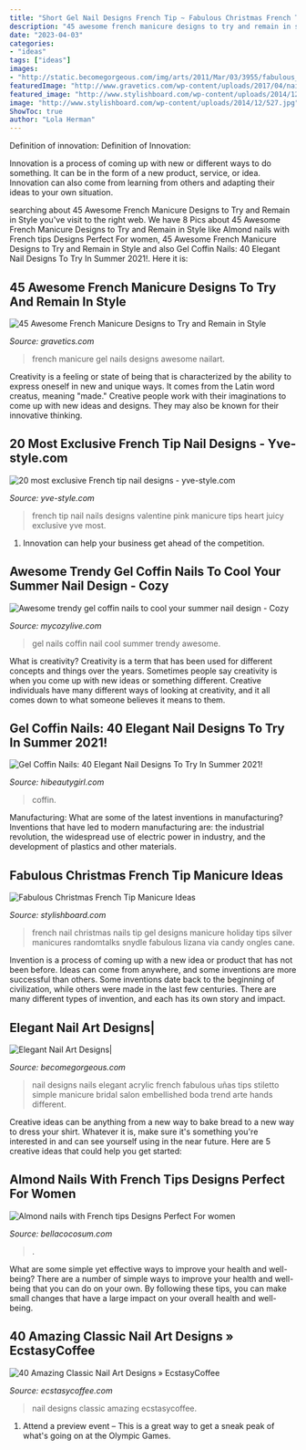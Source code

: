 ```yaml
---
title: "Short Gel Nail Designs French Tip ~ Fabulous Christmas French Tip Manicure Ideas"
description: "45 awesome french manicure designs to try and remain in style"
date: "2023-04-03"
categories:
- "ideas"
tags: ["ideas"]
images:
- "http://static.becomegorgeous.com/img/arts/2011/Mar/03/3955/fabulous_french_twist_nails.jpg"
featuredImage: "http://www.gravetics.com/wp-content/uploads/2017/04/nails-nailart-naildesign-frenchmanicure-gel.jpg"
featured_image: "http://www.stylishboard.com/wp-content/uploads/2014/12/527.jpg"
image: "http://www.stylishboard.com/wp-content/uploads/2014/12/527.jpg"
ShowToc: true
author: "Lola Herman"
---
```



Definition of innovation:
Definition of Innovation: 

Innovation is a process of coming up with new or different ways to do something. It can be in the form of a new product, service, or idea. Innovation can also come from learning from others and adapting their ideas to your own situation.

	

		
searching about 45 Awesome French Manicure Designs to Try and Remain in Style you've visit to the right web. We have 8 Pics about 45 Awesome French Manicure Designs to Try and Remain in Style like Almond nails with French tips Designs Perfect For women, 45 Awesome French Manicure Designs to Try and Remain in Style and also Gel Coffin Nails: 40 Elegant Nail Designs To Try In Summer 2021!. Here it is:
		
    
## 45 Awesome French Manicure Designs To Try And Remain In Style

<img loading=lazy src="http://www.gravetics.com/wp-content/uploads/2017/04/nails-nailart-naildesign-frenchmanicure-gel.jpg" onerror="this.onerror=null;this.src='https://tse1.mm.bing.net/th?id=OIP.wdEGR1WUYaDjYHOOmgy8bAHaHa&amp;pid=15.1';" alt="45 Awesome French Manicure Designs to Try and Remain in Style">

_Source: gravetics.com_

>french manicure gel nails designs awesome nailart. 

	

Creativity is a feeling or state of being that is characterized by the ability to express oneself in new and unique ways. It comes from the Latin word creatus, meaning "made." Creative people work with their imaginations to come up with new ideas and designs. They may also be known for their innovative thinking.

    
## 20 Most Exclusive French Tip Nail Designs - Yve-style.com

<img loading=lazy src="http://yve-style.com/wp-content/uploads/2014/11/french-tip-nail-art.jpg" onerror="this.onerror=null;this.src='https://tse3.mm.bing.net/th?id=OIP.r6NbnKo34CejhB8uwA6CRgHaJ3&amp;pid=15.1';" alt="20 most exclusive French tip nail designs - yve-style.com">

_Source: yve-style.com_

>french tip nail nails designs valentine pink manicure tips heart juicy exclusive yve most. 

	

1. Innovation can help your business get ahead of the competition.

    
## Awesome Trendy Gel Coffin Nails To Cool Your Summer Nail Design - Cozy

<img loading=lazy src="https://mycozylive.com/wp-content/uploads/2020/08/gel-coffin-13.jpg" onerror="this.onerror=null;this.src='https://tse3.mm.bing.net/th?id=OIP.rloPRXHx1x2HieQ7sZ3hdQHaJO&amp;pid=15.1';" alt="Awesome trendy gel coffin nails to cool your summer nail design - Cozy">

_Source: mycozylive.com_

>gel nails coffin nail cool summer trendy awesome. 

	

What is creativity?
Creativity is a term that has been used for different concepts and things over the years. Sometimes people say creativity is when you come up with new ideas or something different. Creative individuals have many different ways of looking at creativity, and it all comes down to what someone believes it means to them.

    
## Gel Coffin Nails: 40 Elegant Nail Designs To Try In Summer 2021!

<img loading=lazy src="https://hibeautygirl.com/wp-content/uploads/2021/05/40-10.jpg" onerror="this.onerror=null;this.src='https://tse2.mm.bing.net/th?id=OIP.kZSxkYaU8r3U7nV14S3KJQHaLH&amp;pid=15.1';" alt="Gel Coffin Nails: 40 Elegant Nail Designs To Try In Summer 2021!">

_Source: hibeautygirl.com_

>coffin. 

	

Manufacturing: What are some of the latest inventions in manufacturing?
Inventions that have led to modern manufacturing are: the industrial revolution, the widespread use of electric power in industry, and the development of plastics and other materials.

    
## Fabulous Christmas French Tip Manicure Ideas

<img loading=lazy src="http://www.stylishboard.com/wp-content/uploads/2014/12/527.jpg" onerror="this.onerror=null;this.src='https://tse2.mm.bing.net/th?id=OIP.CYCpcEdV1_hyzDDm8Gy4ZAHaGe&amp;pid=15.1';" alt="Fabulous Christmas French Tip Manicure Ideas">

_Source: stylishboard.com_

>french nail christmas nails tip gel designs manicure holiday tips silver manicures randomtalks snydle fabulous lizana via candy ongles cane. 

	

Invention is a process of coming up with a new idea or product that has not been before. Ideas can come from anywhere, and some inventions are more successful than others. Some inventions date back to the beginning of civilization, while others were made in the last few centuries. There are many different types of invention, and each has its own story and impact.

    
## Elegant Nail Art Designs|

<img loading=lazy src="http://static.becomegorgeous.com/img/arts/2011/Mar/03/3955/fabulous_french_twist_nails.jpg" onerror="this.onerror=null;this.src='https://tse3.mm.bing.net/th?id=OIP.tdFvcDOvUVWQhp_ma2fhIAHaJ4&amp;pid=15.1';" alt="Elegant Nail Art Designs|">

_Source: becomegorgeous.com_

>nail designs nails elegant acrylic french fabulous uñas tips stiletto simple manicure bridal salon embellished boda trend arte hands different. 

	

Creative ideas can be anything from a new way to bake bread to a new way to dress your shirt. Whatever it is, make sure it's something you're interested in and can see yourself using in the near future. Here are 5 creative ideas that could help you get started: 

    
## Almond Nails With French Tips Designs Perfect For Women

<img loading=lazy src="https://bellacocosum.com/wp-content/uploads/2021/04/25-7.jpg" onerror="this.onerror=null;this.src='https://tse3.mm.bing.net/th?id=OIP.t5srmdZKVpollsV4_5qFzgHaLH&amp;pid=15.1';" alt="Almond nails with French tips Designs Perfect For women">

_Source: bellacocosum.com_

>. 

	

What are some simple yet effective ways to improve your health and well-being?
There are a number of simple ways to improve your health and well-being that you can do on your own. By following these tips, you can make small changes that have a large impact on your overall health and well-being.

    
## 40 Amazing Classic Nail Art Designs » EcstasyCoffee

<img loading=lazy src="https://i0.wp.com/www.ecstasycoffee.com/wp-content/uploads/2016/10/Classic-Nail-Art-Designs.jpg?resize=564%2C564" onerror="this.onerror=null;this.src='https://tse4.mm.bing.net/th?id=OIP.hKeVSVY_fp2dlE7qmyxxsAHaHa&amp;pid=15.1';" alt="40 Amazing Classic Nail Art Designs » EcstasyCoffee">

_Source: ecstasycoffee.com_

>nail designs classic amazing ecstasycoffee. 

	

1. Attend a preview event – This is a great way to get a sneak peak of what's going on at the Olympic Games.

